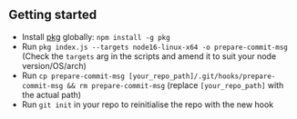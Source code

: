 ## Getting started
* Install [pkg](https://github.com/vercel/pkg) globally: `npm install -g pkg`
* Run `pkg index.js --targets node16-linux-x64 -o prepare-commit-msg` (Check the `targets` arg in the scripts and amend it to suit your node version/OS/arch)
* Run `cp prepare-commit-msg [your_repo_path]/.git/hooks/prepare-commit-msg && rm prepare-commit-msg` (replace `[your_repo_path]` with the actual path)
* Run `git init` in your repo to reinitialise the repo with the new hook
